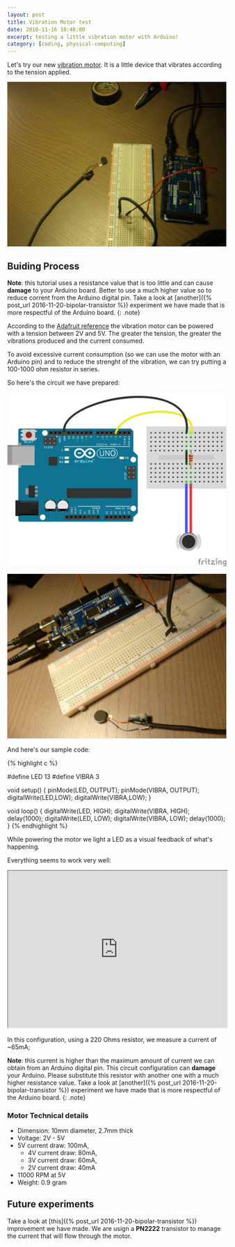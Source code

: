 ```yaml
---
layout: post
title: Vibration Motor test
date: 2016-11-16 18:48:00
excerpt: testing a little vibration motor with Arduino!
category: [coding, physical-computing]
---
```


Let's try our new [vibration motor](https://www.adafruit.com/products/1201). It is a little device that vibrates according to the tension applied.

![photo 1](/assets/images/vibration-motor-test/DSCF0747.JPG)

## Buiding Process

**Note**: this tutorial uses a resistance value that is too little and can cause **damage** to your Arduino board. Better to use a much higher value so to reduce corrent from the Arduino digital pin.
Take a look at [another]({% post_url 2016-11-20-bipolar-transistor %}) experiment we have made that is more respectful of the Arduino board.
{: .note}

According to the [Adafruit reference](https://www.adafruit.com/products/1201) the vibration motor can be powered with a tension between 2V and 5V. The greater the tension, the greater the vibrations produced and the current consumed.

To avoid excessive current consumption (so we can use the motor with an Arduino pin) and to reduce the strenght of the vibration, we can try putting a 100-1000 ohm resistor in series.

So here's the circuit we have prepared:

![circuit](/assets/images/vibration-motor-test/circuit_01_bb.png)

![photo 1](/assets/images/vibration-motor-test/P1020543.JPG)

And here's our sample code:

{% highlight c %}

#define LED 13
#define VIBRA 3

void setup() {
  pinMode(LED, OUTPUT);
  pinMode(VIBRA, OUTPUT);
  digitalWrite(LED,LOW);
  digitalWrite(VIBRA,LOW);
}

void loop() {
  digitalWrite(LED, HIGH);
  digitalWrite(VIBRA, HIGH);
  delay(1000);
  digitalWrite(LED, LOW);
  digitalWrite(VIBRA, LOW);
  delay(1000);
}
{% endhighlight %}


While powering the motor we light a LED as a visual feedback of what's happening.

Everything seems to work very well:

<iframe width="100%" height="360" src="https://youtu.be/h2FnEDQ2CWc" allowfullscreen></iframe>

In this configuration, using a 220 Ohms resistor, we measure a current of ~65mA;

**Note**: this current is higher than the maximum amount of current we can obtain from an Arduino digital pin. This circuit configuration can **damage** your Arduino. Please substitute this resistor with another one with a much higher resistance value.
Take a look at [another]({% post_url 2016-11-20-bipolar-transistor %}) experiment we have made that is more respectful of the Arduino board.
{: .note}

### Motor Technical details
* Dimension: 10mm diameter, 2.7mm thick
* Voltage: 2V - 5V
* 5V current draw: 100mA,
  + 4V current draw: 80mA,
  + 3V current draw: 60mA,
  + 2V current draw: 40mA
* 11000 RPM at 5V
* Weight: 0.9 gram

## Future experiments
Take a look at [this]({% post_url 2016-11-20-bipolar-transistor %}) improvement we have made. We are usign a **PN2222** transistor to manage the current that will flow through the motor.
